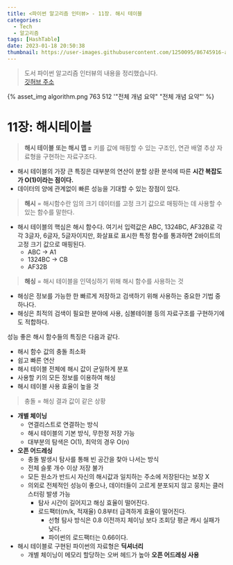 ```yaml
---
title: <파이썬 알고리즘 인터뷰> - 11장. 해시 테이블
categories:
  - Tech
  - 알고리즘
tags: [HashTable]
date: 2023-01-18 20:50:38
thumbnail: https://user-images.githubusercontent.com/1250095/86745916-a62e9a00-c075-11ea-9aa5-8455e2527f87.png
---
```


> 도서 파이썬 알고리즘 인터뷰의 내용을 정리했습니다. <br> <a href="https://github.com/onlybooks/algorithm-interview">깃허브 주소</a>

{% asset_img algorithm.png 763 512 '"전체 개념 요약" "전체 개념 요약"' %}

# 11장: 해시테이블

> **해시 테이블** **또는 해시 맵 =** 키를 값에 매핑할 수 있는 구조인, 연관 배열 추상 자료형을 구현하는 자료구조다.

- 해시 테이블의 가장 큰 특징은 대부분의 연산이 분할 상환 분석에 따른 **시간 복잡도가 O(1)이라는 점이다.**
- 데이터의 양에 관계없이 빠른 성능을 기대할 수 있는 장점이 있다.

> **해시** = 해시함수란 임의 크기 데이터를 고정 크기 값으로 매핑하는 데 사용할 수 있는 함수를 말한다.

- 해시 테이블의 핵심은 해시 함수다. 여기서 입력값은 ABC, 1324BC, AF32B로 각각 3글자, 6글자, 5글자이지만, 화살표로 표시한 특정 함수를 통과하면 2바이트의 고정 크기 값으로 매핑된다.
  - ABC → A1
  - 1324BC → CB
  - AF32B

> **해싱** = 해시 테이블을 인덱싱하기 위해 해시 함수를 사용하는 것

- 해싱은 정보를 가능한 한 빠르게 저장하고 검색하기 위해 사용하는 중요한 기법 중 하나다.
- 해싱은 최적의 검색이 필요한 분야에 사용, 심볼테이블 등의 자료구조를 구현하기에도 적합하다.

성능 좋은 해시 함수들의 특징은 다음과 같다.

- 해시 함수 값의 충돌 최소화
- 쉽고 빠른 연산
- 해시 테이블 전체에 해시 값이 균일하게 분포
- 사용할 키의 모든 정보를 이용하여 해싱
- 해시 테이블 사용 효율이 높을 것

> 충돌 = 해싱 결과 값이 같은 상황

- **개별 체이닝**
  - 연결리스트로 연결하는 방식
  - 해시 테이블의 기본 방식, 무한정 저장 가능
  - 대부분의 탐색은 O(1), 최악의 경우 O(n)
- **오픈 어드레싱**
  - 충돌 발생시 탐사를 통해 빈 공간을 찾아 나서는 방식
  - 전체 슬롯 개수 이상 저장 불가
  - 모든 원소가 반드시 자신의 해시값과 일치하는 주소에 저장된다는 보장 X
  - 의외로 전체적인 성능이 좋으나, 데이터들이 고르게 분포되지 않고 뭉치는 클러스터링 발생 가능
    - 탐사 시간이 길어지고 해싱 효율이 떨어진다.
    - 로드팩터(m/k, 적재율) 0.8부터 급격하게 효율이 떨어진다.
      - 선형 탐사 방식은 0.8 이전까지 체이닝 보다 조회당 평균 캐시 실패가 낮다.
      - 파이썬의 로드팩터는 0.66이다.
- 해시 테이블로 구현된 파이썬의 자료형은 **딕셔너리**
  - 개별 체이닝이 메모리 할당하는 오버 헤드가 높아 **오픈 어드레싱 사용**
